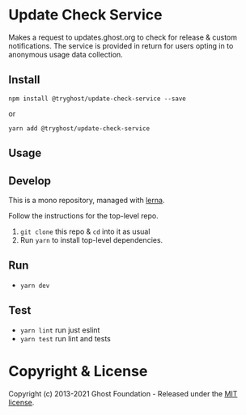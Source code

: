 # Update Check Service
Makes a request to updates.ghost.org to check for release & custom notifications. The service is provided in return for users opting in to anonymous usage data collection.

## Install

`npm install @tryghost/update-check-service --save`

or

`yarn add @tryghost/update-check-service`


## Usage


## Develop

This is a mono repository, managed with [lerna](https://lernajs.io/).

Follow the instructions for the top-level repo.
1. `git clone` this repo & `cd` into it as usual
2. Run `yarn` to install top-level dependencies.


## Run

- `yarn dev`


## Test

- `yarn lint` run just eslint
- `yarn test` run lint and tests




# Copyright & License 

Copyright (c) 2013-2021 Ghost Foundation - Released under the [MIT license](LICENSE).
